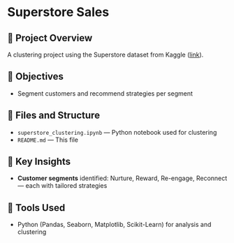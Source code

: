 # Superstore Sales

## 📌 Project Overview
A clustering project using the Superstore dataset from Kaggle ([link]([url](https://www.kaggle.com/datasets/vivek468/superstore-dataset-final/data))). 

## 🎯 Objectives
- Segment customers and recommend strategies per segment

## 📁 Files and Structure
- `superstore_clustering.ipynb` — Python notebook used for clustering
- `README.md` — This file

## 🧠 Key Insights
- **Customer segments** identified: Nurture, Reward, Re-engage, Reconnect — each with tailored strategies

## 🧪 Tools Used
- Python (Pandas, Seaborn, Matplotlib, Scikit-Learn) for analysis and clustering
